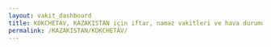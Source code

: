 ```yaml
---
layout: vakit_dashboard
title: KOKCHETAV, KAZAKISTAN için iftar, namaz vakitleri ve hava durumu - ilçe/eyalet seç
permalink: /KAZAKISTAN/KOKCHETAV/
---
```


<script type="text/javascript">
  var GLOBAL_COUNTRY = 'KAZAKISTAN';
  var GLOBAL_CITY = 'KOKCHETAV';
  var GLOBAL_STATE = '';
  var lat = 72;
  var lon = 21;
</script>
